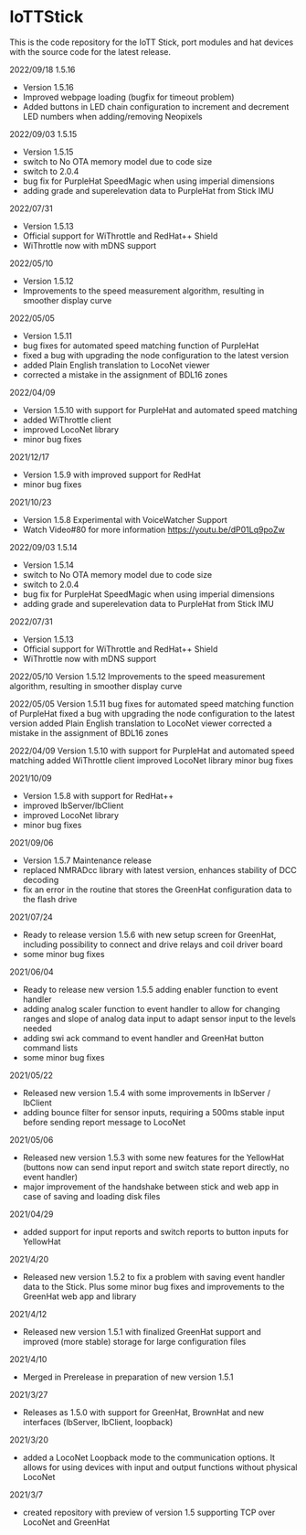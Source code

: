 # IoTTStick
This is the code repository for the IoTT Stick, port modules and hat devices with the source code for the latest release. 

2022/09/18 1.5.16
- Version 1.5.16
- Improved webpage loading (bugfix for timeout problem)
- Added buttons in LED chain configuration to increment and decrement LED numbers when adding/removing Neopixels

2022/09/03 1.5.15
- Version 1.5.15
- switch to No OTA memory model due to code size
- switch to 2.0.4
- bug fix for PurpleHat SpeedMagic when using imperial dimensions
- adding grade and superelevation data to PurpleHat from Stick IMU

2022/07/31
- Version 1.5.13
- Official support for WiThrottle and RedHat++ Shield
- WiThrottle now with mDNS support

2022/05/10
- Version 1.5.12
- Improvements to the speed measurement algorithm, resulting in smoother display curve

2022/05/05
- Version 1.5.11 
- bug fixes for automated speed matching function of PurpleHat
- fixed a bug with upgrading the node configuration to the latest version
- added Plain English translation to LocoNet viewer
- corrected a mistake in the assignment of BDL16 zones

2022/04/09
- Version 1.5.10 with support for PurpleHat and automated speed matching
- added WiThrottle client
- improved LocoNet library
- minor bug fixes

2021/12/17
- Version 1.5.9 with improved support for RedHat
- minor bug fixes

2021/10/23
- Version 1.5.8 Experimental with VoiceWatcher Support
- Watch Video#80 for more information https://youtu.be/dP01Lq9poZw

2022/09/03 1.5.14
- Version 1.5.14
- switch to No OTA memory model due to code size
- switch to 2.0.4
- bug fix for PurpleHat SpeedMagic when using imperial dimensions
- adding grade and superelevation data to PurpleHat from Stick IMU

2022/07/31
- Version 1.5.13
- Official support for WiThrottle and RedHat++ Shield
- WiThrottle now with mDNS support

2022/05/10
Version 1.5.12
Improvements to the speed measurement algorithm, resulting in smoother display curve

2022/05/05
Version 1.5.11
bug fixes for automated speed matching function of PurpleHat
fixed a bug with upgrading the node configuration to the latest version
added Plain English translation to LocoNet viewer
corrected a mistake in the assignment of BDL16 zones

2022/04/09
Version 1.5.10 with support for PurpleHat and automated speed matching
added WiThrottle client
improved LocoNet library
minor bug fixes

2021/10/09
- Version 1.5.8 with support for RedHat++
- improved lbServer/lbClient
- improved LocoNet library
- minor bug fixes

2021/09/06
- Version 1.5.7 Maintenance release
- replaced NMRADcc library with latest version, enhances stability of DCC decoding
- fix an error in the routine that stores the GreenHat configuration data to the flash drive

2021/07/24
- Ready to release version 1.5.6 with new setup screen for GreenHat, including possibility to connect and drive relays and coil driver board
- some minor bug fixes

2021/06/04
- Ready to release new version 1.5.5 adding enabler function to event handler
- adding analog scaler function to event handler to allow for changing ranges and slope of analog data input to adapt sensor input to the levels needed
- adding swi ack command to event handler and GreenHat button command lists
- some minor bug fixes

2021/05/22
- Released new version 1.5.4 with some improvements in lbServer / lbClient
- adding bounce filter for sensor inputs, requiring a 500ms stable input before sending report message to LocoNet

2021/05/06
- Released new version 1.5.3 with some new features for the YellowHat (buttons now can send input report and switch state report directly, no event handler)
- major improvement of the handshake between stick and web app in case of saving and loading disk files

2021/04/29
- added support for input reports and switch reports to button inputs for YellowHat

2021/4/20
- Released new version 1.5.2 to fix a problem with saving event handler data to the Stick. Plus some minor bug fixes and improvements to the GreenHat web app and library

2021/4/12
- Released new version 1.5.1 with finalized GreenHat support and improved (more stable) storage for large configuration files

2021/4/10
- Merged in Prerelease in preparation of new version 1.5.1

2021/3/27
- Releases as 1.5.0 with support for GreenHat, BrownHat and new interfaces (lbServer, lbClient, loopback)

2021/3/20
- added a LocoNet Loopback mode to the communication options. It allows for using devices with input and output functions without physical LocoNet

2021/3/7
- created repository with preview of version 1.5 supporting TCP over LocoNet and GreenHat
